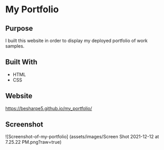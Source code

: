 # My Portfolio

## Purpose
I built this website in order to display my deployed portfolio of work samples.

## Built With
* HTML
* CSS

## Website
https://besharpe5.github.io/my_portfolio/

## Screenshot
![Screenshot-of-my-portfolio] (assets/images/Screen Shot 2021-12-12 at 7.25.22 PM.png?raw=true)